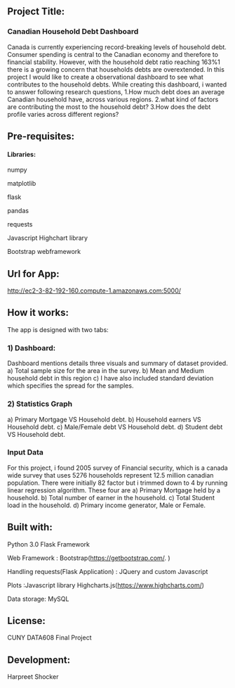 

## Project Title:
### Canadian Household Debt Dashboard
Canada is currently experiencing record-breaking levels of household debt. Consumer spending is central to the Canadian economy and therefore to financial stability. However, with the household debt ratio reaching 163%1 there is a growing concern that households debts are overextended.
In this project I would like to create a observational dashboard to see what contributes to the household debts.
While creating this dashboard, i wanted to answer following research questions,
1.How much debt does an average Canadian household have, across various regions.
2.what kind of factors are contributing the most to the household debt?
3.How does the debt profile varies across different regions?

## Pre-requisites:

#### Libraries:
numpy

matplotlib

flask

pandas

requests

Javascript Highchart library

Bootstrap webframework

## Url for App:

http://ec2-3-82-192-160.compute-1.amazonaws.com:5000/

## How it works:

The app is designed with two tabs:

### 1) Dashboard:
Dashboard mentions details three visuals and summary of dataset provided.
a) Total sample size for the area in the survey.
b) Mean and Medium household debt in this region
c) I have also included standard deviation which specifies the spread for the samples.


### 2) Statistics Graph
a) Primary Mortgage VS Household debt.
b) Household earners VS Household debt.
c) Male/Female debt VS Household debt.
d) Student debt VS Household debt.


### Input Data
For this project, i found 2005 survey of Financial security, which is a canada wide survey that uses 5276 households represent 12.5 million canadian population. There were initially 82 factor but i trimmed down to 4 by running linear regression algorithm. These four are
a) Primary Mortgage held by a household.
b) Total number of earner in the household.
c) Total Student load in the household.
d) Primary income generator, Male or Female.

## Built with:

Python 3.0 Flask Framework

Web Framework : Bootstrap(https://getbootstrap.com/. )

Handling requests(Flask Application) : JQuery and custom Javascript

Plots :Javascript library Highcharts.js(https://www.highcharts.com/)

Data storage: MySQL


## License:
CUNY DATA608 Final Project

## Development:
Harpreet Shocker
